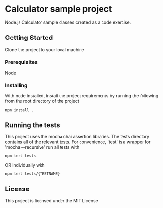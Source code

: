 # Calculator sample project

Node.js Calculator sample classes created as a code exercise.

## Getting Started

Clone the project to your local machine

### Prerequisites
Node


### Installing

With node installed, install the project requirements by running the following from the root directory of the project

```
npm install .
```

## Running the tests

This project uses the mocha chai assertion libraries. The tests directory contains all of the relevant tests. For convenience, 'test' is a wrapper for 'mocha --recursive' run all tests with
```
npm test tests
```
OR individually with

```
npm test tests/{TESTNAME}
```

## License

This project is licensed under the MIT License


